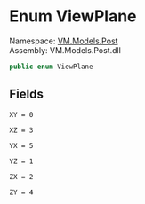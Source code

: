 # <a id="VM_Models_Post_ViewPlane"></a> Enum ViewPlane

Namespace: [VM.Models.Post](VM.Models.Post.md)  
Assembly: VM.Models.Post.dll  

```csharp
public enum ViewPlane
```

## Fields

`XY = 0` 

`XZ = 3` 

`YX = 5` 

`YZ = 1` 

`ZX = 2` 

`ZY = 4` 

